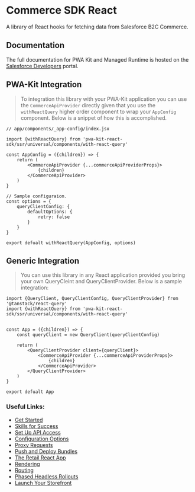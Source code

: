 # Commerce SDK React

A library of React hooks for fetching data from Salesforce B2C Commerce.

## Documentation

The full documentation for PWA Kit and Managed Runtime is hosted on the [Salesforce Developers](https://developer.salesforce.com/docs/commerce/pwa-kit-managed-runtime/overview) portal.


## PWA-Kit Integration

> To integration this library with your PWA-Kit application you can use the `CommerceApiProvider` directly given that you use the `withReactQuery` higher order component to wrap your `AppConfig` component. Below is a snippet of how this is accomplished.

```
// app/components/_app-config/index.jsx

import {withReactQuery} from 'pwa-kit-react-sdk/ssr/universal/components/with-react-query'

const AppConfig = ({children}) => {
    return (
        <CommerceApiProvider {...commerceApiProviderProps}>
            {children}
        </CommerceApiProvider>
    )
} 

// Sample configuraion.
const options = {
    queryClientConfig: {
        defaultOptions: {
            retry: false
        }
    }
}

export defualt withReactQuery(AppConfig, options)
```

## Generic Integration

> You can use this library in any React application provided you bring your own QueryCleint and QueryClientProvider. Below is a sample integration:

```
import {QueryClient, QueryClientConfig, QueryClientProvider} from '@tanstack/react-query'
import {withReactQuery} from 'pwa-kit-react-sdk/ssr/universal/components/with-react-query'


const App = ({children}) => {
    const queryClient = new QueryClient(queryClientConfig)

    return (
        <QueryClientProvider client={queryClient}>
            <CommerceApiProvider {...commerceApiProviderProps}>
                {children}
            </CommerceApiProvider>
        </QueryClientProvider>
    )
} 

export defualt App
```
### Useful Links:

-   [Get Started](https://developer.salesforce.com/docs/commerce/pwa-kit-managed-runtime/guide/getting-started.html)
-   [Skills for Success](https://developer.salesforce.com/docs/commerce/pwa-kit-managed-runtime/guide/skills-for-success.html)
-   [Set Up API Access](https://developer.salesforce.com/docs/commerce/pwa-kit-managed-runtime/guide/setting-up-api-access.html)
-   [Configuration Options](https://developer.salesforce.com/docs/commerce/pwa-kit-managed-runtime/guide/configuration-options.html)
-   [Proxy Requests](https://developer.salesforce.com/docs/commerce/pwa-kit-managed-runtime/guide/proxying-requests.html)
-   [Push and Deploy Bundles](https://developer.salesforce.com/docs/commerce/pwa-kit-managed-runtime/guide/pushing-and-deploying-bundles.html)
-   [The Retail React App](https://developer.salesforce.com/docs/commerce/pwa-kit-managed-runtime/guide/retail-react-app.html)
-   [Rendering](https://developer.salesforce.com/docs/commerce/pwa-kit-managed-runtime/guide/rendering.html)
-   [Routing](https://developer.salesforce.com/docs/commerce/pwa-kit-managed-runtime/guide/routing.html)
-   [Phased Headless Rollouts](https://developer.salesforce.com/docs/commerce/pwa-kit-managed-runtime/guide/phased-headless-rollouts.html)
-   [Launch Your Storefront](https://developer.salesforce.com/docs/commerce/pwa-kit-managed-runtime/guide/launching-your-storefront.html)

